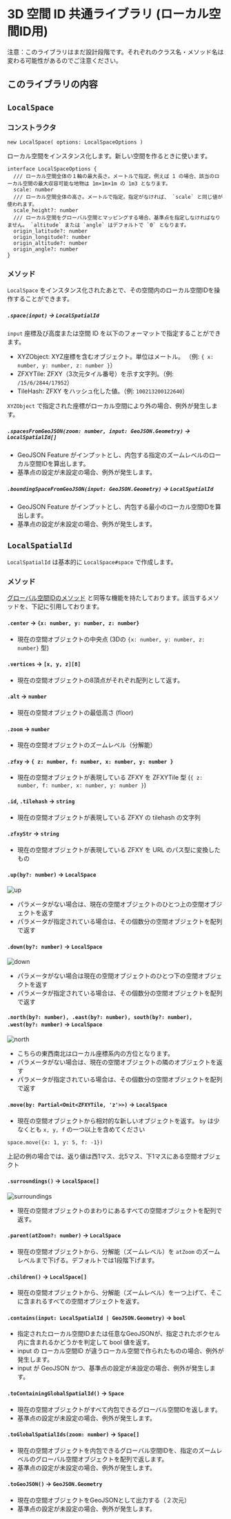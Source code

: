 # 3D 空間 ID 共通ライブラリ (ローカル空間ID用)

注意：このライブラリはまだ設計段階です。それぞれのクラス名・メソッド名は変わる可能性があるのでご注意ください。

## このライブラリの内容

## `LocalSpace`

### コンストラクタ

```
new LocalSpace( options: LocalSpaceOptions )
```

ローカル空間をインスタンス化します。新しい空間を作るときに使います。

```
interface LocalSpaceOptions {
  /// ローカル空間全体の１軸の最大長さ。メートルで指定。例えば 1 の場合、該当のローカル空間の最大収容可能な地物は 1m×1m×1m の 1m3 となります。
  scale: number
  /// ローカル空間全体の高さ。メートルで指定。指定がなければ、 `scale` と同じ値が使われます。
  scale_height?: number
  /// ローカル空間をグローバル空間とマッピングする場合、基準点を指定しなければなりません。 `altitude` または `angle` はデフォルトで `0` となります。
  origin_latitude?: number
  origin_longitude?: number
  origin_altitude?: number
  origin_angle?: number
}
```

### メソッド

`LocalSpace` をインスタンス化されたあとで、その空間内のローカル空間IDを操作することができます。

##### `.space(input)` -> `LocalSpatialId`

`input` 座標及び高度または空間 ID を以下のフォーマットで指定することができます。

* XYZObject: XYZ座標を含むオブジェクト。単位はメートル。 （例: `{ x: number, y: number, z: number }`）
* ZFXYTile: ZFXY（3次元タイル番号）を示す文字列。（例: `/15/6/2844/17952`）
* TileHash: ZFXY をハッシュ化した値。（例: `100213200122640`）

`XYZObject` で指定された座標がローカル空間により外の場合、例外が発生します。


##### `.spacesFromGeoJSON(zoom: number, input: GeoJSON.Geometry)` -> `LocalSpatialId[]`

* GeoJSON Feature がインプットとし、内包する指定のズームレベルのローカル空間IDを算出します。
* 基準点の設定が未設定の場合、例外が発生します。

##### `.boundingSpaceFromGeoJSON(input: GeoJSON.Geometry)` -> `LocalSpatialId`

* GeoJSON Feature がインプットとし、内包する最小のローカル空間IDを算出します。
* 基準点の設定が未設定の場合、例外が発生します。

## `LocalSpatialId`

`LocalSpatialId` は基本的に `LocalSpace#space` で作成します。

### メソッド

[グローバル空間IDのメソッド](https://github.com/spatial-id/javascript-sdk?tab=readme-ov-file#%E3%83%A1%E3%82%BD%E3%83%83%E3%83%89) と同等な機能を持たしております。該当するメソッドを、下記に引用しております。

#### `.center` -> `{x: number, y: number, z: number}`

* 現在の空間オブジェクトの中央点 (3Dの `{x: number, y: number, z: number}` 型)

#### `.vertices` -> `[x, y, z][8]`

* 現在の空間オブジェクトの8頂点がそれぞれ配列として返す。

#### `.alt` -> `number`

* 現在の空間オブジェクトの最低高さ (floor)

#### `.zoom` -> `number`

* 現在の空間オブジェクトのズームレベル（分解能）

#### `.zfxy` -> `{ z: number, f: number, x: number, y: number }`

* 現在の空間オブジェクトが表現している ZFXY を ZFXYTile 型 (`{ z: number, f: number, x: number, y: number }`)

#### `.id`, `.tilehash` -> `string`

* 現在の空間オブジェクトが表現している ZFXY の tilehash の文字列

#### `.zfxyStr` -> `string`

* 現在の空間オブジェクトが表現している ZFXY を URL のパス型に変換したもの

#### `.up(by?: number)` -> `LocalSpace`

![up](https://user-images.githubusercontent.com/309946/168220328-47e09300-c4dc-4ad1-adae-2cb17aff23ab.png)

* パラメータがない場合は、現在の空間オブジェクトのひとつ上の空間オブジェクトを返す
* パラメータが指定されている場合は、その個数分の空間オブジェクトを配列で返す

#### `.down(by?: number)` -> `LocalSpace`

![down](https://user-images.githubusercontent.com/309946/168220818-f89a73b1-b99c-462d-9fcb-5eae0eac03eb.png)

* パラメータがない場合は現在の空間オブジェクトのひとつ下の空間オブジェクトを返す
* パラメータが指定されている場合は、その個数分の空間オブジェクトを配列で返す

#### `.north(by?: number), .east(by?: number), south(by?: number), .west(by?: number)` -> `LocalSpace`

![north](https://user-images.githubusercontent.com/309946/168221234-b03809ef-6c69-442b-98d3-583b4391108e.png)

* こちらの東西南北はローカル座標系内の方位となります。
* パラメータがない場合は、現在の空間オブジェクトの隣のオブジェクトを返す
* パラメータが指定されている場合は、その個数分の空間オブジェクトを配列で返す

#### `.move(by: Partial<Omit<ZFXYTile, 'z'>>)` -> `LocalSpace`

* 現在の空間オブジェクトから相対的な新しいオブジェクトを返す。 `by` は少なくとも `x, y, f` の一つ以上を含めてください

```
space.move({x: 1, y: 5, f: -1})
```

上記の例の場合では、返り値は西1マス、北5マス、下1マスにある空間オブジェクト

#### `.surroundings()` -> `LocalSpace[]`

![surroundings](https://user-images.githubusercontent.com/309946/168221371-b1ec30c7-f501-4a6b-ad64-5a6345fb9665.png)

* 現在の空間オブジェクトのまわりにあるすべての空間オブジェクトを配列で返す。

#### `.parent(atZoom?: number)` -> `LocalSpace`

* 現在の空間オブジェクトから、分解能（ズームレベル）を `atZoom` のズームレベルまで下げる。デフォルトでは1段階下げます。

#### `.children()` -> `LocalSpace[]`

* 現在の空間オブジェクトから、分解能（ズームレベル）を一つ上げて、そこに含まれるすべての空間オブジェクトを返す。

#### `.contains(input: LocalSpatialId | GeoJSON.Geometry)` -> `bool`

* 指定されたローカル空間IDまたは任意なGeoJSONが、指定されたボクセル内に含まれるかどうかを判定して bool 値を返す。
* input の ローカル空間ID が違うローカル空間で作られたものの場合、例外が発生します。
* input が GeoJSON かつ、基準点の設定が未設定の場合、例外が発生します。

#### `.toContainingGlobalSpatialId()` -> `Space`

* 現在の空間オブジェクトがすべて内包できるグローバル空間IDを返します。
* 基準点の設定が未設定の場合、例外が発生します。

#### `.toGlobalSpatialIds(zoom: number)` -> `Space[]`

* 現在の空間オブジェクトを内包できるグローバル空間IDを、指定のズームレベルのグローバル空間オブジェクトを配列で返します。
* 基準点の設定が未設定の場合、例外が発生します。

#### `.toGeoJSON()` -> `GeoJSON.Geometry`

* 現在の空間オブジェクトをGeoJSONとして出力する（２次元）
* 基準点の設定が未設定の場合、例外が発生します。
